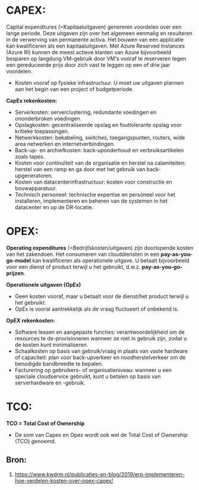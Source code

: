 # **CAPEX:**
Capital expenditures (=Kapitaaluitgaven) genereren voordelen over een lange periode. Deze uitgaven zijn over het algemeen eenmalig en resulteren
in de verwerving van permanente activa. Het bouwen van een applicatie kan kwalificeren als een kapitaaluitgaven.
Met Azure Reserved Instances (Azure RI) kunnen de meest actieve klanten van Azure bijvoorbeeld besparen op langdurig VM-gebruik door VM's vooraf te reserveren
tegen een gereduceerde prijs door zich vast te leggen op een of drie jaar voordelen.

- Kosten vooraf op fysieke infrastructuur.
U moet uw uitgaven plannen aan het begin van een project of budgetperiode.

**CapEx rekenkosten:**
- Serverkosten: serverclustering, redundante voedingen en ononderbroken voedingen.
- Opslagkosten: gecentraliseerde opslag en fouttolerante opslag voor kritieke toepassingen.
- Netwerkkosten: bekabeling, switches, toegangspunten, routers, wide area netwerken en internetverbindingen.
- Back-up- en archiefkosten: back-uponderhoud en verbruiksartikelen zoals tapes.
- Kosten voor continuïteit van de organisatie en herstel na calamiteiten: herstel van een ramp en ga door met het gebruik van back-upgeneratoren.
- Kosten van datacenterinfrastructuur: kosten voor constructie en bouwapparatuur.
- Technisch personeel: technische expertise en personeel voor het installeren, implementeren en beheren van de systemen in het datacenter en op de DR-locatie.

# OPEX:
**Operating expenditures** (=Bedrijfskosten/uitgaven) zijn doorlopende kosten van het zakendoen. Het consumeren van clouddiensten in een **pay-as-you-go-model**
kan kwalificeren als operationele uitgave. U betaalt bijvoorbeeld voor een dienst of product terwijl u het gebruikt, d.w.z. **pay-as-you-go-prijzen**.

**Operationele uitgaven (OpEx)**
- Geen kosten vooraf, maar u betaalt voor de dienst/het product terwijl u het gebruikt.
- OpEx is vooral aantrekkelijk als de vraag fluctueert of onbekend is.

**OpEX rekenkosten:**
- Software leasen en aangepaste functies: verantwoordelijkheid om de resources te de-provisioneren wanneer ze niet in gebruik zijn, zodat u de kosten kunt minimaliseren.
- Schaalkosten op basis van gebruik/vraag in plaats van vaste hardware of capaciteit: plan voor back-upverkeer en noodherstelverkeer om de benodigde bandbreedte te bepalen.
- Facturering op gebruikers- of organisatieniveau: wanneer u een speciale cloudservice gebruikt, kunt u betalen op basis van serverhardware en -gebruik.

# TCO:

**TCO = Total Cost of Ownership**
- De som van Capex en Opex wordt ook wel de Total Cost of Ownership (TCO) genoemd. 

## Bron:
1. https://www.kwdrm.nl/publicaties-en-blog/2019/erp-implementeren-hoe-verdelen-kosten-over-opex-capex/

